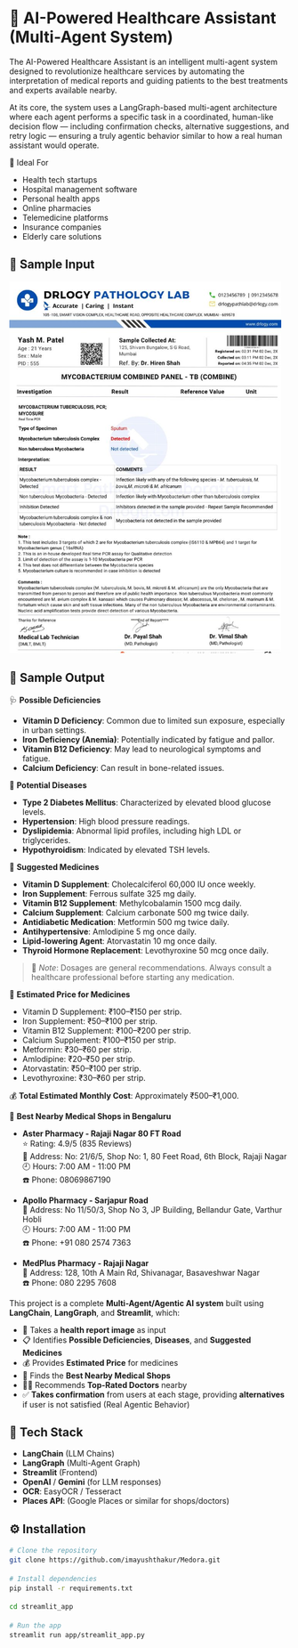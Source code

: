# 🏥 AI-Powered Healthcare Assistant (Multi-Agent System)

The AI-Powered Healthcare Assistant is an intelligent multi-agent system designed to revolutionize healthcare services by automating the interpretation of medical reports and guiding patients to the best treatments and experts available nearby.

At its core, the system uses a LangGraph-based multi-agent architecture where each agent performs a specific task in a coordinated, human-like decision flow — including confirmation checks, alternative suggestions, and retry logic — ensuring a truly agentic behavior similar to how a real human assistant would operate.

🎯 Ideal For

- Health tech startups
- Hospital management software
- Personal health apps
- Online pharmacies
- Telemedicine platforms
- Insurance companies
- Elderly care solutions

## 📄 Sample Input

![image alt](https://github.com/imayushthakur/Medora/blob/main/health_2.PNG?raw=true)

## 📄 Sample Output

🩺 **Possible Deficiencies**  
- **Vitamin D Deficiency**: Common due to limited sun exposure, especially in urban settings.  
- **Iron Deficiency (Anemia)**: Potentially indicated by fatigue and pallor.  
- **Vitamin B12 Deficiency**: May lead to neurological symptoms and fatigue.  
- **Calcium Deficiency**: Can result in bone-related issues.  

🧬 **Potential Diseases**  
- **Type 2 Diabetes Mellitus**: Characterized by elevated blood glucose levels.  
- **Hypertension**: High blood pressure readings.  
- **Dyslipidemia**: Abnormal lipid profiles, including high LDL or triglycerides.  
- **Hypothyroidism**: Indicated by elevated TSH levels.  

💊 **Suggested Medicines**  
- **Vitamin D Supplement**: Cholecalciferol 60,000 IU once weekly.  
- **Iron Supplement**: Ferrous sulfate 325 mg daily.  
- **Vitamin B12 Supplement**: Methylcobalamin 1500 mcg daily.  
- **Calcium Supplement**: Calcium carbonate 500 mg twice daily.  
- **Antidiabetic Medication**: Metformin 500 mg twice daily.  
- **Antihypertensive**: Amlodipine 5 mg once daily.  
- **Lipid-lowering Agent**: Atorvastatin 10 mg once daily.  
- **Thyroid Hormone Replacement**: Levothyroxine 50 mcg once daily.  

> 📢 *Note*: Dosages are general recommendations. Always consult a healthcare professional before starting any medication.

💸 **Estimated Price for Medicines**  
- Vitamin D Supplement: ₹100–₹150 per strip.  
- Iron Supplement: ₹50–₹100 per strip.  
- Vitamin B12 Supplement: ₹100–₹200 per strip.  
- Calcium Supplement: ₹100–₹150 per strip.  
- Metformin: ₹30–₹60 per strip.  
- Amlodipine: ₹20–₹50 per strip.  
- Atorvastatin: ₹50–₹100 per strip.  
- Levothyroxine: ₹30–₹60 per strip.  

💰 **Total Estimated Monthly Cost**: Approximately ₹500–₹1,000.

🏥 **Best Nearby Medical Shops in Bengaluru**
- **Aster Pharmacy - Rajaji Nagar 80 FT Road**  
  ⭐ Rating: 4.9/5 (835 Reviews)  
  📍 Address: No: 21/6/5, Shop No: 1, 80 Feet Road, 6th Block, Rajaji Nagar  
  🕘 Hours: 7:00 AM - 11:00 PM  
  ☎️ Phone: 08069867190

- **Apollo Pharmacy - Sarjapur Road**  
  📍 Address: No 11/50/3, Shop No 3, JP Building, Bellandur Gate, Varthur Hobli  
  🕘 Hours: 7:00 AM - 11:00 PM  
  ☎️ Phone: +91 080 2574 7363

- **MedPlus Pharmacy - Rajaji Nagar**  
  📍 Address: 128, 10th A Main Rd, Shivanagar, Basaveshwar Nagar  
  ☎️ Phone: 080 2295 7608

This project is a complete **Multi-Agent/Agentic AI system** built using **LangChain**, **LangGraph**, and **Streamlit**, which:

- 📝 Takes a **health report image** as input
- 📋 Identifies **Possible Deficiencies**, **Diseases**, and **Suggested Medicines**
- 💰 Provides **Estimated Price** for medicines
- 🏪 Finds the **Best Nearby Medical Shops**
- 👨‍⚕️ Recommends **Top-Rated Doctors** nearby
- ✅ **Takes confirmation** from users at each stage, providing **alternatives** if user is not satisfied (Real Agentic Behavior)

## 🧠 Tech Stack

- **LangChain** (LLM Chains)
- **LangGraph** (Multi-Agent Graph)
- **Streamlit** (Frontend)
- **OpenAI** / **Gemini** (for LLM responses)
- **OCR**: EasyOCR / Tesseract
- **Places API**: (Google Places or similar for shops/doctors)

## ⚙️ Installation

```bash
# Clone the repository
git clone https://github.com/imayushthakur/Medora.git

# Install dependencies
pip install -r requirements.txt

cd streamlit_app

# Run the app
streamlit run app/streamlit_app.py
```
